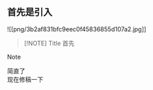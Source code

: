 ## 首先是引入  
![[png/3b2af831bfc9eec0f45836855d107a2.jpg]] 

> [!NOTE] Title
> 首先  
> 

> [!NOTE]
> 


简直了  
现在修稿一下